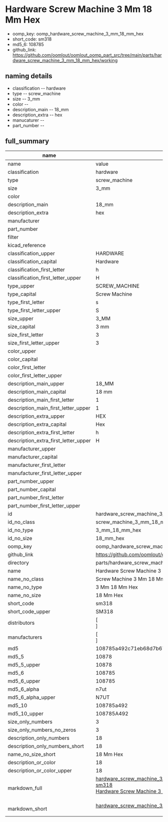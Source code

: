# Hardware Screw Machine 3 Mm 18 Mm Hex

  
* oomp_key: oomp_hardware_screw_machine_3_mm_18_mm_hex 
* short_code: sm318
* md5_6: 108785  
* github_link: https://github.com/oomlout/oomlout_oomp_part_src/tree/main/parts/hardware_screw_machine_3_mm_18_mm_hex/working  
## naming details
* classification -- hardware
* type -- screw_machine
* size -- 3_mm
* color -- 
* description_main -- 18_mm
* description_extra -- hex
* manucaturer -- 
* part_number -- 





## full_summary
| name | value | 
| --- | --- | 
| name | value | 
| classification | hardware | 
| type | screw_machine | 
| size | 3_mm | 
| color |  | 
| description_main | 18_mm | 
| description_extra | hex | 
| manufacturer |  | 
| part_number |  | 
| filter |  | 
| kicad_reference |  | 
| classification_upper | HARDWARE | 
| classification_capital | Hardware | 
| classification_first_letter | h | 
| classification_first_letter_upper | H | 
| type_upper | SCREW_MACHINE | 
| type_capital | Screw Machine | 
| type_first_letter | s | 
| type_first_letter_upper | S | 
| size_upper | 3_MM | 
| size_capital | 3 mm | 
| size_first_letter | 3 | 
| size_first_letter_upper | 3 | 
| color_upper |  | 
| color_capital |  | 
| color_first_letter |  | 
| color_first_letter_upper |  | 
| description_main_upper | 18_MM | 
| description_main_capital | 18 mm | 
| description_main_first_letter | 1 | 
| description_main_first_letter_upper | 1 | 
| description_extra_upper | HEX | 
| description_extra_capital | Hex | 
| description_extra_first_letter | h | 
| description_extra_first_letter_upper | H | 
| manufacturer_upper |  | 
| manufacturer_capital |  | 
| manufacturer_first_letter |  | 
| manufacturer_first_letter_upper |  | 
| part_number_upper |  | 
| part_number_capital |  | 
| part_number_first_letter |  | 
| part_number_first_letter_upper |  | 
| id | hardware_screw_machine_3_mm_18_mm_hex | 
| id_no_class | screw_machine_3_mm_18_mm_hex | 
| id_no_type | 3_mm_18_mm_hex | 
| id_no_size | 18_mm_hex | 
| oomp_key | oomp_hardware_screw_machine_3_mm_18_mm_hex | 
| github_link | https://github.com/oomlout/oomlout_oomp_part_src/tree/main/parts/hardware_screw_machine_3_mm_18_mm_hex/working | 
| directory | parts/hardware_screw_machine_3_mm_18_mm_hex | 
| name | Hardware Screw Machine 3 Mm 18 Mm Hex | 
| name_no_class | Screw Machine 3 Mm 18 Mm Hex | 
| name_no_type | 3 Mm 18 Mm Hex | 
| name_no_size | 18 Mm Hex | 
| short_code | sm318 | 
| short_code_upper | SM318 | 
| distributors | [<br>] | 
| manufacturers | [<br>] | 
| md5 | 108785a492c71eb68d7b67eb14575159 | 
| md5_5 | 10878 | 
| md5_5_upper | 10878 | 
| md5_6 | 108785 | 
| md5_6_upper | 108785 | 
| md5_6_alpha | n7ut | 
| md5_6_alpha_upper | N7UT | 
| md5_10 | 108785a492 | 
| md5_10_upper | 108785A492 | 
| size_only_numbers | 3 | 
| size_only_numbers_no_zeros | 3 | 
| description_only_numbers | 18 | 
| description_only_numbers_short | 18 | 
| name_no_size_short | 18 Mm Hex | 
| description_or_color | 18 | 
| description_or_color_upper | 18 | 
| markdown_full | [hardware_screw_machine_3_mm_18_mm_hex](https://github.com/oomlout/oomlout_oomp_part_src/tree/main/parts/hardware_screw_machine_3_mm_18_mm_hex/working)<br>[sm318](https://github.com/oomlout/oomlout_oomp_part_src/tree/main/parts/hardware_screw_machine_3_mm_18_mm_hex/working)<br>[Hardware Screw Machine 3 Mm 18 Mm Hex](https://github.com/oomlout/oomlout_oomp_part_src/tree/main/parts/hardware_screw_machine_3_mm_18_mm_hex/working)<br><br> | 
| markdown_short | [hardware_screw_machine_3_mm_18_mm_hex](https://github.com/oomlout/oomlout_oomp_part_src/tree/main/parts/hardware_screw_machine_3_mm_18_mm_hex/working)<br><br> | 

